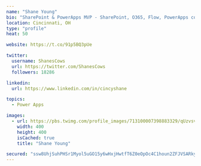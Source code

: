 ```yaml
---
name: "Shane Young"
bio: "SharePoint & PowerApps MVP - SharePoint, O365, Flow, PowerApps consulting? @PowerApps911 | Pure Snark? You found it."
location: Cincinnati, OH
type: "profile"
heat: 50

website: https://t.co/91p5BQ3pUe

twitter:
  username: ShanesCows
  url: https://twitter.com/ShanesCows
  followers: 18286

linkedin:
  url: https://www.linkedin.com/in/cincyshane

topics:
  - Power Apps

images:
  - url: https://pbs.twimg.com/profile_images/713100007398883329/qUzvsvQ3_400x400.jpg
    width: 400
    height: 400
    isCached: true
    title: "Shane Young"

secured: "ssw8UhjSuhPHSr1Myol5uGO15y6wHxjHwtfT6Z0eOpOc4C1houn2ZFJVSARkyIVoL7B+2mtLV9lcisC8m8UP5ktVPDgg4Q40V+ypU+mmnOegpitDv2tGIYfnnrVcl/w7QMrdA/oc5BnKT0/6zNB/74z6NcVffVJLpnRk4J7TGEcQjsO4THMn/mr/rWYL61apvrNp5xdUHU++xiU1qMHM1r60BGJ5EQQZkIjFpLHMaCLVIH4+UsAK2PVPU86YI752X1yIvnQ0ENZMx4yy4ju+pv8QjNZu11W4IvC3ds/IAJayC51QeQWRCYog2myrlC4bMGfwhOGsWwhQGBvqCxf51P9IzLb/0yziwF7TQjTD1lFYicq4VVn6gwoFTzlwzFAFr67KZOrK4saP9rrNFLbvVNkHyAJR6gWHNRiUrYQH3Io=;Eh+NwaR3zMae3hTS+3+hPw=="
---
```


